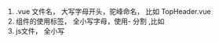 

1. .vue 文件名， 大写字母开头，驼峰命名， 比如 TopHeader.vue
2. 组件的使用标签， 全小写字母，使用- 分割 ,比如 <top-header>
3. js文件， 全小写
